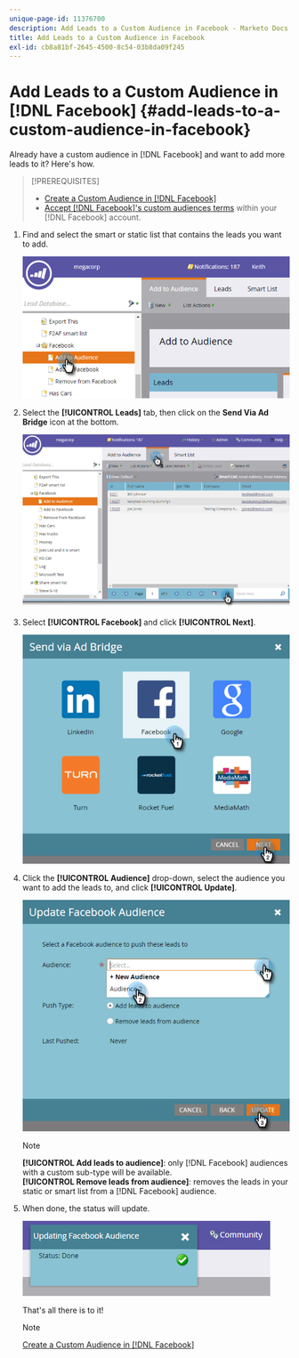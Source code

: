 ```yaml
---
unique-page-id: 11376700
description: Add Leads to a Custom Audience in Facebook - Marketo Docs - Product Documentation
title: Add Leads to a Custom Audience in Facebook
exl-id: cb8a81bf-2645-4500-8c54-03b8da09f245
---
```

# Add Leads to a Custom Audience in [!DNL Facebook] {#add-leads-to-a-custom-audience-in-facebook}

Already have a custom audience in [!DNL Facebook] and want to add more leads to it? Here's how.

>[!PREREQUISITES]
>
>* [Create a Custom Audience in [!DNL Facebook]](/help/marketo/product-docs/demand-generation/facebook/create-a-custom-audience-in-facebook.md)
>* [Accept [!DNL Facebook]'s custom audiences terms](https://www.facebook.com/ads/manage/customaudiences/tos.php) within your [!DNL Facebook] account.
>

1. Find and select the smart or static list that contains the leads you want to add.

   ![](assets/one.png)

1. Select the **[!UICONTROL Leads]** tab, then click on the **Send Via Ad Bridge** icon at the bottom.

   ![](assets/two-1.png)

1. Select **[!UICONTROL Facebook]** and click **[!UICONTROL Next]**.

   ![](assets/three.png)

1. Click the **[!UICONTROL Audience]** drop-down, select the audience you want to add the leads to, and click **[!UICONTROL Update]**.

   ![](assets/4.png)

   >[!NOTE]
   >
   >**[!UICONTROL Add leads to audience]**: only [!DNL Facebook] audiences with a custom sub-type will be available.  
   >**[!UICONTROL Remove leads from audience]**: removes the leads in your static or smart list from a [!DNL Facebook] audience.

1. When done, the status will update.

   ![](assets/five-1.png)

   That's all there is to it!

   >[!NOTE]
   >
   >[Create a Custom Audience in [!DNL Facebook]](/help/marketo/product-docs/demand-generation/facebook/create-a-custom-audience-in-facebook.md)
